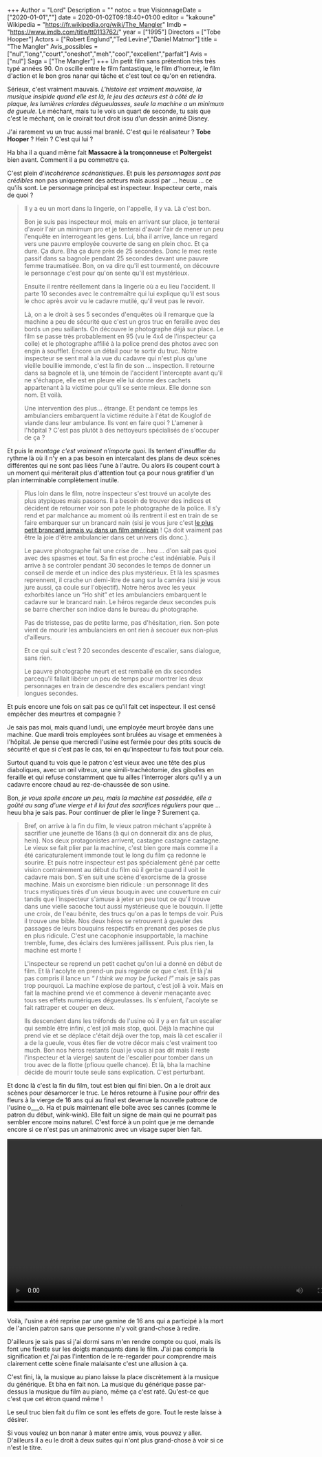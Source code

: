 +++
Author = "Lord"
Description = ""
notoc = true
VisionnageDate = ["2020-01-01",""]
date = 2020-01-02T09:18:40+01:00
editor = "kakoune"
Wikipedia = "https://fr.wikipedia.org/wiki/The_Mangler"
Imdb = "https://www.imdb.com/title/tt0113762/"
year = ["1995"]
Directors = ["Tobe Hooper"]
Actors = ["Robert Englund","Ted Levine","Daniel Matmor"]
title = "The Mangler"
Avis_possibles = ["nul","long","court","oneshot","meh","cool","excellent","parfait"]
Avis = ["nul"] 
Saga = ["The Mangler"]
+++
Un petit film sans prétention très très typé années 90.
On oscille entre le film fantastique, le film d'horreur, le film d'action et le bon gros nanar qui tâche et c'est tout ce qu'on en retiendra.

Sérieux, c'est vraiment mauvais.
*L'histoire est vraiment mauvaise, la musique insipide quand elle est là, le jeu des acteurs est à côté de la plaque, les lumières criardes dégueulasses, seule la machine a un minimum de gueule.*
Le méchant, mais tu le vois un quart de seconde, tu sais que c'est le méchant, on le croirait tout droit issu d'un dessin animé Disney.

J'ai rarement vu un truc aussi mal branlé.
C'est qui le réalisateur ?
**Tobe Hooper** ? Hein ?
C'est qui lui ?

Ha bha il a quand même fait **Massacre à la tronçonneuse** et **Poltergeist** bien avant.
Comment il a pu commettre ça.

C'est plein d'*incohérence scénaristiques*.
Et puis les *personnages sont pas crédibles* non pas uniquement des acteurs mais aussi par … heuuu … ce qu'ils sont.
Le personnage principal est inspecteur.
Inspecteur certe, mais de quoi ?

> Il y a eu un mort dans la lingerie, on l'appelle, il y va.
> Là c'est bon.
>
> Bon je suis pas inspecteur moi, mais en arrivant sur place, je tenterai d'avoir l'air un minimum pro et je tenterai d'avoir l'air de mener un peu l'enquête en interrogeant les gens.
> Lui, bha il arrive, lance un regard vers une pauvre employée couverte de sang en plein choc.
> Et ça dure.
> Ça dure.
> Bha ça dure près de 25 secondes.
> Donc le mec reste passif dans sa bagnole pendant 25 secondes devant une pauvre femme traumatisée.
> Bon, on va dire qu'il est tourmenté, on découvre le personnage c'est pour qu'on sente qu'il est mystérieux.
> 
> Ensuite il rentre réellement dans la lingerie où a eu lieu l'accident.
> Il parte 10 secondes avec le contremaître qui lui explique qu'il est sous le choc après avoir vu le cadavre mutilé, qu'il veut pas le revoir.
> 
> Là, on a le droit à ses 5 secondes d'enquêtes où il remarque que la machine a peu de sécurité que c'est un gros truc en feraille avec des bords un peu saillants.
> On découvre le photographe déjà sur place.
> Le film se passe très probablement en 95 (vu le 4x4 de l'inspecteur ça colle) et le photographe affilié à la police prend des photos avec son engin à soufflet.
> Encore un détail pour te sortir du truc.
> Notre inspecteur se sent mal à la vue du cadavre qui n'est plus qu'une vieille bouillie immonde, c'est la fin de son … inspection.
> Il retourne dans sa bagnole et là, une témoin de l'accident l'intercepte avant qu'il ne s'échappe, elle est en pleure elle lui donne des cachets appartenant à la victime pour qu'il se sente mieux.
> Elle donne son nom.
> Et voilà.
> 
> Une intervention des plus… étrange.
> Et pendant ce temps les ambulanciers embarquent la victime réduite à l'état de Kouglof de viande dans leur ambulance.
> Ils vont en faire quoi ?
> L'amener à l'hôpital ?
> C'est pas plutôt à des nettoyeurs spécialisés de s'occuper de ça ?

Et puis le *montage c'est vraiment n'importe quoi*.
Ils tentent d'insuffler du rythme là où il n'y en a pas besoin en intercalant des plans de deux scènes différentes qui ne sont pas liées l'une à l'autre.
Ou alors ils coupent court à un moment qui mériterait plus d'attention tout ça pour nous gratifier d'un plan interminable complètement inutile.

> Plus loin dans le film, notre inspecteur s'est trouvé un acolyte des plus atypiques mais passons.
> Il a besoin de trouver des indices et décident de retourner voir son pote le photographe de la police.
> Il s'y rend et par malchance au moment où ils rentrent il est en train de se faire embarquer sur un brancard nain (sisi je vous jure c'est [le plus petit brancard jamais vu dans un film américain](brancard.jpg) ! Ça doit vraiment pas être la joie d'être ambulancier dans cet univers dis donc.).
>
> Le pauvre photographe fait une crise de … heu … d'on sait pas quoi avec des spasmes et tout.
> Sa fin est proche c'est indéniable.
> Puis il arrive à se controler pendant 30 secondes le temps de donner un conseil de merde et un indice des plus mystérieux.
> Et là les spasmes reprennent, il crache un demi-litre de sang sur la caméra (sisi je vous jure aussi, ça coule sur l'objectif).
> Notre héros avec les yeux exhorbités lance un “Ho shit” et les ambulanciers embarquent le cadavre sur le brancard nain.
> Le héros regarde deux secondes puis se barre chercher son indice dans le bureau du photographe.
>
> Pas de tristesse, pas de petite larme, pas d'hésitation, rien.
> Son pote vient de mourir les ambulanciers en ont rien à secouer eux non-plus d'ailleurs.
>
> Et ce qui suit c'est ?
> 20 secondes descente d'escalier, sans dialogue, sans rien.
>
> Le pauvre photographe meurt et est remballé en dix secondes parcequ'il fallait libérer un peu de temps pour montrer les deux personnages en train de descendre des escaliers pendant vingt longues secondes.

Et puis encore une fois on sait pas ce qu'il fait cet inspecteur.
Il est censé empêcher des meurtres et compagnie ?

Je sais pas moi, mais quand lundi, une employée meurt broyée dans une machine.
Que mardi trois employées sont brulées au visage et emmenées à l'hôpital.
Je pense que mercredi l'usine est fermée pour des ptits soucis de sécurité et que si c'est pas le cas, toi en qu'inspecteur tu fais tout pour cela.

Surtout quand tu vois que le patron c'est vieux avec une tête des plus diaboliques, avec un œil vitreux, une simili-trachéotomie, des gibolles en feraille et qui refuse constamment que tu ailles l'interroger alors qu'il y a un cadavre encore chaud au rez-de-chaussée de son usine.

Bon, *je vous spoile encore un peu, mais la machine est possédée, elle a goûté au sang d'une vierge et il lui faut des sacrifices réguliers* pour que … heuu bha je sais pas.
Pour continuer de plier le linge ?
Surement ça.

> Bref, on arrive à la fin du film, le vieux patron méchant s'apprête à sacrifier une jeunette de 16ans (à qui on donnerait dix ans de plus, hein).
> Nos deux protagonistes arrivent, castagne castagne castagne.
> Le vieux se fait plier par la machine, c'est bien gore mais comme il a été caricaturalement immonde tout le long du film ça redonne le sourire.
> Et puis notre inspecteur est pas spécialement gêné par cette vision contrairement au début du film où il gerbe quand il voit le cadavre mais bon.
> S'en suit une scène d'exorcisme de la grosse machine.
> Mais un exorcisme bien ridicule : un personnage lit des trucs mystiques tirés d'un vieux bouquin avec une couverture en cuir tandis que l'inspecteur s'amuse à jeter un peu tout ce qu'il trouve dans une vielle sacoche tout aussi mystérieuse que le bouquin.
> Il jette une croix, de l'eau bénite, des trucs qu'on a pas le temps de voir.
> Puis il trouve une bible.
> Nos deux héros se retrouvent à gueuler des passages de leurs bouquins respectifs en prenant des poses de plus en plus ridicule.
> C'est une cacophonie insupportable, la machine tremble, fume, des éclairs des lumières jaillissent.
> Puis plus rien, la machine est morte !
> 
> L'inspecteur se reprend un petit cachet qu'on lui a donné en début de film.
> Et là l'acolyte en prend-un puis regarde ce que c'est.
> Et là j'ai pas compris il lance un *“ I think we may be fucked !”* mais je sais pas trop pourquoi.
> La machine explose de partout, c'est joli à voir.
> Mais en fait la machine prend vie et commence à devenir menaçante avec tous ses effets numériques dégueulasses.
> Ils s'enfuient, l'acolyte se fait rattraper et couper en deux.
> 
> Ils descendent dans les tréfonds de l'usine où il y a en fait un escalier qui semble être infini, c'est joli mais stop, quoi.
> Déjà la machine qui prend vie et se déplace c'était déjà over the top, mais là cet escalier il a de la gueule, vous êtes fier de votre décor mais c'est vraiment too much.
> Bon nos héros restants (ouai je vous ai pas dit mais il reste l'inspecteur et la vierge) sautent de l'escalier pour tomber dans un trou avec de la flotte (pfiouu quelle chance).
> Et là, bha la machine décide de mourir toute seule sans explication.
> C'est perturbant.

Et donc là c'est la fin du film, tout est bien qui fini bien.
On a le droit aux scènes pour désamorcer le truc.
Le héros retourne à l'usine pour offrir des fleurs à la vierge de 16 ans qui au final est devenue la nouvelle patrone de l'usine o___o.
Ha et  puis maintenant elle boîte avec ses cannes (comme le patron du début, wink-wink).
Elle fait un signe de main qui ne pourrait pas sembler encore moins naturel.
C'est forcé à un point que je me demande encore si ce n'est pas un animatronic avec un visage super bien fait.

<video loop autoplay width="800"><source src="animatronic.webm" type="video/webm"></video>

Voilà, l'usine a été reprise par une gamine de 16 ans qui a participé à la mort de l'ancien patron sans que personne n'y voit grand-chose à redire.

D'ailleurs je sais pas si j'ai dormi sans m'en rendre compte ou quoi, mais ils font une fixette sur les doigts manquants dans le film.
J'ai pas compris la signification et j'ai pas l'intention de le re-regarder pour comprendre mais clairement cette scène finale malaisante c'est une allusion à ça.

C'est fini, là, la musique au piano laisse la place discrètement à la musique du générique.
Et bha en fait non.
La musique du générique passe par-dessus la musique du film au piano, même ça c'est raté.
Qu'est-ce que c'est que cet étron quand même !

Le seul truc bien fait du film ce sont les effets de gore.
Tout le reste laisse à désirer.

Si vous voulez un bon nanar à mater entre amis, vous pouvez y aller.
D'ailleurs il a eu le droit à deux suites qui n'ont plus grand-chose à voir si ce n'est le titre.
